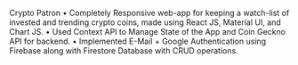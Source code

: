 Crypto Patron 
•	Completely Responsive web-app for keeping a watch-list of invested and trending crypto coins, made using React JS, Material UI, and Chart JS.
•	Used Context API to Manage State of the App and Coin Geckno API for backend.
•	Implemented E-Mail + Google Authentication using Firebase along with Firestore Database with CRUD operations.
